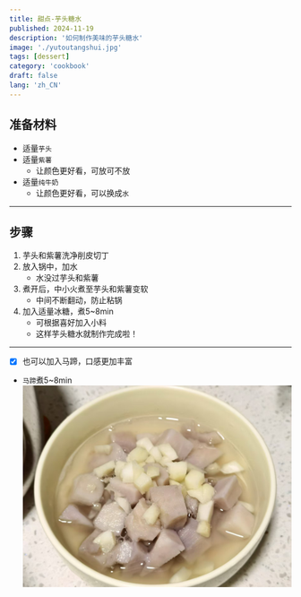 ```yaml
---
title: 甜点-芋头糖水
published: 2024-11-19
description: '如何制作美味的芋头糖水'
image: './yutoutangshui.jpg'
tags: [dessert]
category: 'cookbook'
draft: false
lang: 'zh_CN'
---
```


## 准备材料   
- 适量`芋头`   
- 适量`紫薯` 
    - 让颜色更好看，可放可不放  
- 适量`纯牛奶` 
    - 让颜色更好看，可以换成`水`  

***********

## 步骤  
1. 芋头和紫薯洗净削皮切丁  
2. 放入锅中，加水  
    - 水没过芋头和紫薯  
3. 煮开后，中小火煮至芋头和紫薯变软  
    - 中间不断翻动，防止粘锅  
5. 加入适量冰糖，煮5~8min  
    - 可根据喜好加入小料  
    - 这样芋头糖水就制作完成啦！ 

***********

- [x] 也可以加入马蹄，口感更加丰富
- `马蹄`煮5~8min  
![马蹄](./mati.jpg)